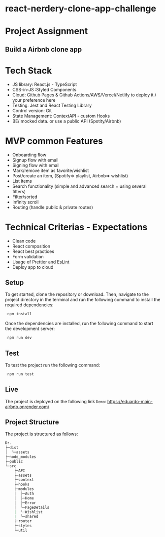 # react-nerdery-clone-app-challenge

# Project Assignment

 ## Build a Airbnb clone app

# Tech Stack

- JS library: React.js - TypeScript
- CSS-in-JS :Styled Components 
- Cloud: Github Pages & Github Actions/AWS/Vercel/Netlify to deploy it / your preference here
- Testing: Jest and React Testing Library
- Control version: Git
- State Management: ContextAPI - custom Hooks
- BE/ mocked data. or use a public API (Spotity/Airbnb)

# MVP common Features

- Onboarding flow
- Signup flow with email 
- Signing flow with email
- Mark/remove item as favorite/wishlist
- Post/create an item, (Spotify=> playlist, Airbnb=> wishlist)
- List items
- Search functionality (simple and advanced search = using several filters)
- Filter/sorted
- Infinity scroll
- Routing (handle public & private routes) 

# Technical Criterias - Expectations
- Clean code
- React composition
- React best practices
- Form validation
- Usage of Prettier and EsLint
- Deploy app to cloud
 
 ## Setup 
 To get started, clone the repository or download. Then, navigate to the project directory in the terminal and run the following command to install the required dependencies:
 ```bash
  npm install 
```
Once the dependencies are installed, run the following command to start the development server:
```bash
 npm run dev 
```
## Test
To test the project run the following command:
```bash
 npm run test
```
## Live
The project is deployed on the following link `Demo`: https://eduardo-main-airbnb.onrender.com/

## Project Structure
The project is structured as follows:
```bash
D:.
├─dist
│  └─assets
├─node_modules
├─public
└─src
    ├─API
    ├─assets
    ├─context
    ├─hooks
    ├─modules
    │  ├─Auth
    │  ├─Home
    │  ├─Error
    │  └─PageDetails
    |  └─Wishlist
    |  └─shared
    ├─router
    ├─styles
    └─util
```

